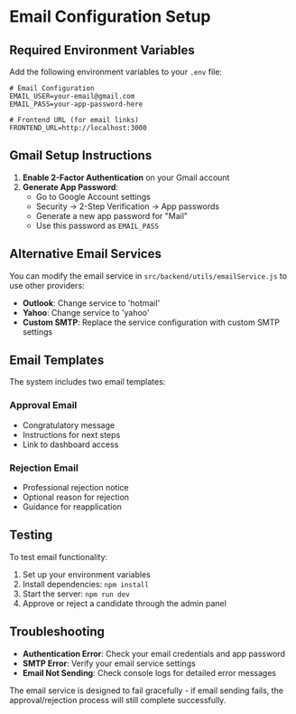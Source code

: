 # Email Configuration Setup

## Required Environment Variables

Add the following environment variables to your `.env` file:

```env
# Email Configuration
EMAIL_USER=your-email@gmail.com
EMAIL_PASS=your-app-password-here

# Frontend URL (for email links)
FRONTEND_URL=http://localhost:3000
```

## Gmail Setup Instructions

1. **Enable 2-Factor Authentication** on your Gmail account
2. **Generate App Password**:
   - Go to Google Account settings
   - Security → 2-Step Verification → App passwords
   - Generate a new app password for "Mail"
   - Use this password as `EMAIL_PASS`

## Alternative Email Services

You can modify the email service in `src/backend/utils/emailService.js` to use other providers:

- **Outlook**: Change service to 'hotmail'
- **Yahoo**: Change service to 'yahoo'
- **Custom SMTP**: Replace the service configuration with custom SMTP settings

## Email Templates

The system includes two email templates:

### Approval Email

- Congratulatory message
- Instructions for next steps
- Link to dashboard access

### Rejection Email

- Professional rejection notice
- Optional reason for rejection
- Guidance for reapplication

## Testing

To test email functionality:

1. Set up your environment variables
2. Install dependencies: `npm install`
3. Start the server: `npm run dev`
4. Approve or reject a candidate through the admin panel

## Troubleshooting

- **Authentication Error**: Check your email credentials and app password
- **SMTP Error**: Verify your email service settings
- **Email Not Sending**: Check console logs for detailed error messages

The email service is designed to fail gracefully - if email sending fails, the approval/rejection process will still complete successfully.
